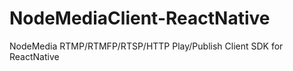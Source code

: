 # NodeMediaClient-ReactNative
NodeMedia RTMP/RTMFP/RTSP/HTTP Play/Publish Client SDK for ReactNative
